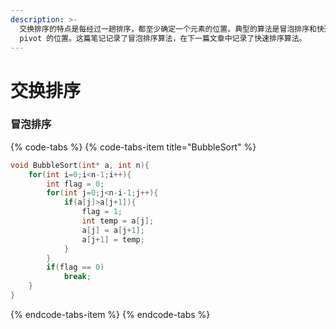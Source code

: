 ```yaml
---
description: >-
  交换排序的特点是每经过一趟排序，都至少确定一个元素的位置。典型的算法是冒泡排序和快速排序。冒泡排序经过一趟排序将会确定一个最大的元素，而快速排序每一趟都至少会确定
  pivot 的位置。这篇笔记记录了冒泡排序算法，在下一篇文章中记录了快速排序算法。
---
```


# 交换排序

### 冒泡排序

{% code-tabs %}
{% code-tabs-item title="BubbleSort" %}
```c
void BubbleSort(int* a, int n){
    for(int i=0;i<n-1;i++){
        int flag = 0;
        for(int j=0;j<n-i-1;j++){
            if(a[j]>a[j+1]){
                flag = 1;
                int temp = a[j];
                a[j] = a[j+1];
                a[j+1] = temp;
            }
        }
        if(flag == 0)
            break;
    }
}
```
{% endcode-tabs-item %}
{% endcode-tabs %}

 


